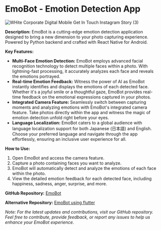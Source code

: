 # EmoBot - Emotion Detection App
![WHite Corporate Digital Mobile Get In Touch Instagram Story (3)](https://github.com/DevWaiYanLinn/emobot/assets/134668458/27d9a82d-524b-463c-9104-c4a5a8196b67)



**Description:**
EmoBot is a cutting-edge emotion detection application designed to bring a new dimension to your photo capturing experience. Powered by Python backend and crafted with React Native for Android.

**Key Features:**
- **Multi-Face Emotion Detection:** EmoBot employs advanced facial recognition technology to detect multiple faces within a photo. With lightning-fast processing, it accurately analyzes each face and reveals the emotions portrayed.
- **Real-time Emotion Feedback:** Witness the power of AI as EmoBot instantly identifies and displays the emotions of each detected face. Whether it's a joyful smile or a thoughtful gaze, EmoBot provides real-time feedback on the emotional expressions captured in your photos.
- **Integrated Camera Feature:** Seamlessly switch between capturing moments and analyzing emotions with EmoBot's integrated camera feature. Take photos directly within the app and witness the magic of emotion detection unfold right before your eyes.
- **Language Localization:** EmoBot caters to a global audience with language localization support for both Japanese (日本語) and English. Choose your preferred language and navigate through the app effortlessly, ensuring an inclusive user experience for all.

**How to Use:**
1. Open EmoBot and access the camera feature.
2. Capture a photo containing faces you want to analyze.
3. EmoBot will automatically detect and analyze the emotions of each face within the photo.
4. View the detailed emotion feedback for each detected face, including happiness, sadness, anger, surprise, and more.

**GitHub Repository:** [EmoBot](https://github.com/DevWaiYanLinn/emobot)

**Alternative Repository:** [EmoBot using flutter](https://github.com/DevWaiYanLinn/emo-bot-flutter-version)

*Note: For the latest updates and contributions, visit our GitHub repository. Feel free to contribute, provide feedback, or report any issues to help us enhance your EmoBot experience.*
